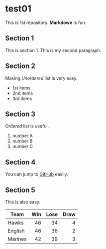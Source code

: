 # test01
 
 This is 1st repository.
 **Markdown** is fun.

## Section 1
This is section 1.
This is my second paragraph.

## Section 2
Making *Unordered* list is very easy.

- 1st items
- 2nd items
- 3rd items

## Section 3
*Ordered* list is useful.

1. number A
1. number B
1. number C

## Section 4

You can jump to [GitHub](http://github.com) easily.

## Section 5

This is also easy.

|Team | Win | Lose | Draw |
|-----|----:|-----:|-----:|
|Hawks|   46|    34|     4|
|English| 46|    36|     2|
|Marines| 42|    39|     3|